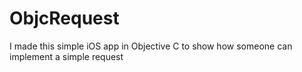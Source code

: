 # ObjcRequest
I made this simple iOS app in Objective C to show how someone can implement a simple request
